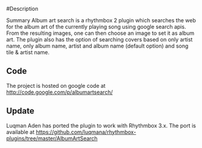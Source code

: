 #Description

Summary Album art search is a rhythmbox 2 plugin which searches the web for the album art of the currently playing song using google search apis. From the resulting images, one can then choose an image to set it as album art. The plugin also has the option of searching covers based on only artist name, only album name, artist and album name (default option) and song tile & artist name.

## Code

The project is hosted on google code at <http://code.google.com/p/albumartsearch/>

## Update

Luqman Aden has ported the plugin to work with Rhythmbox 3.x. The port is available at <https://github.com/luqmana/rhythmbox-plugins/tree/master/AlbumArtSearch>